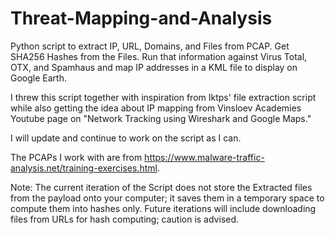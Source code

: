 # Threat-Mapping-and-Analysis
Python script to extract IP, URL, Domains, and Files from PCAP.  Get SHA256 Hashes from the Files. Run that information against Virus Total, OTX, and Spamhaus and map IP addresses in a KML file to display on Google Earth.

I threw this script together with inspiration from Iktps' file extraction script while also getting the idea about IP mapping from Vinsloev Academies Youtube page on "Network Tracking using Wireshark and Google Maps."


I will update and continue to work on the script as I can.


The PCAPs I work with are from https://www.malware-traffic-analysis.net/training-exercises.html.


Note: The current iteration of the Script does not store the Extracted files from the payload onto your computer; it saves them in a temporary space to compute them into hashes only.
Future iterations will include downloading files from URLs for hash computing; caution is advised.
